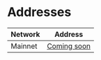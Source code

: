 # Addresses

| Network       | Address       |
| -------------  | ------------- |
| Mainnet      | [Coming soon](https://etherscan.io/address/#) |